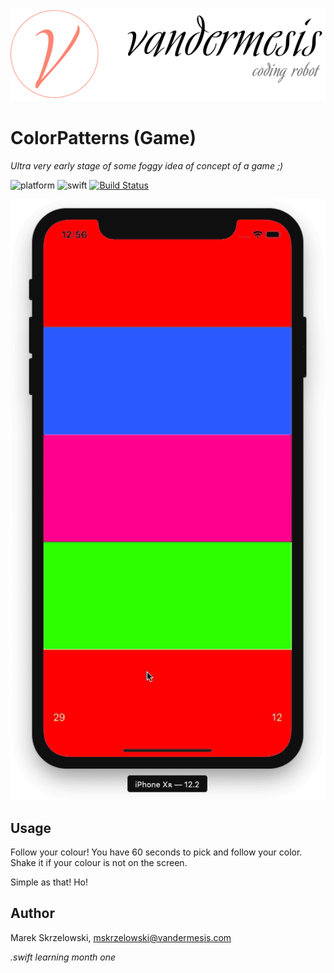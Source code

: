 ![logo](/Demo/logo.png)



# ColorPatterns (Game)

*Ultra very early stage of some foggy idea of concept of a game ;)*

![platform](https://img.shields.io/badge/platform-iOS-green.svg)
![swift](https://img.shields.io/badge/swift-5.0-brightgreen.svg)
[![Build Status](https://travis-ci.org/vandermesis/ColorPatterns.svg?branch=master)](https://travis-ci.org/vandermesis/ColorPatterns)



![animation](/Demo/animation.gif)

## Usage

Follow your colour!
You have 60 seconds to pick and follow your color. Shake it if your colour is not on the screen.

Simple as that!
Ho!

## Author

Marek Skrzelowski, mskrzelowski@vandermesis.com

*.swift learning month one*